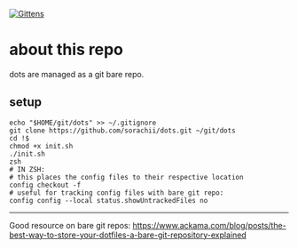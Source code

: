 [![Gittens](http://gittens.r15.railsrumble.com//badge/sorachii/dots)](http://gittens.r15.railsrumble.com/gitten/sorachii/dots)

# about this repo
dots are managed as a git bare repo.

## setup
```
echo "$HOME/git/dots" >> ~/.gitignore
git clone https://github.com/sorachii/dots.git ~/git/dots
cd !$
chmod +x init.sh
./init.sh
zsh
# IN ZSH:
# this places the config files to their respective location
config checkout -f
# useful for tracking config files with bare git repo:
config config --local status.showUntrackedFiles no
```

---
Good resource on bare git repos: https://www.ackama.com/blog/posts/the-best-way-to-store-your-dotfiles-a-bare-git-repository-explained
